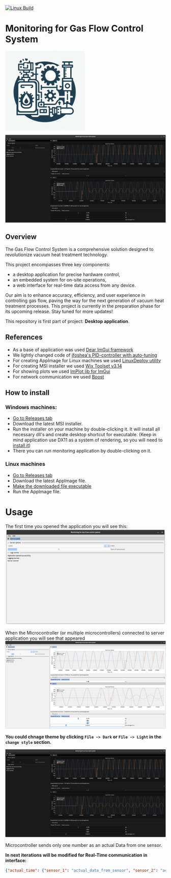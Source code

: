 [![Linux Build](https://github.com/OlegSirenko/Monitoring_GasFlowControll/actions/workflows/cmake-single-platform.yml/badge.svg)](https://github.com/OlegSirenko/Monitoring_GasFlowControll/actions/workflows/cmake-single-platform.yml)
# Monitoring for Gas Flow Control System

<img align="middle" src="resources/GasFlowControlIcon_png.png" alt="Logo" width="250" >

![The appearance of the application](resources/img_2.png)
## Overview

The Gas Flow Control System is a comprehensive solution
designed to revolutionize vacuum heat treatment technology.

This project encompasses three key components:
* a desktop application for precise hardware control,
* an embedded system for on-site operations,
* a web interface for real-time data access from any device.

Our aim is to enhance accuracy, efficiency, and user experience
in controlling gas flow, paving the way for the next generation
of vacuum heat treatment processes.
This project is currently in the preparation phase for its
upcoming release. Stay tuned for more updates!

This repository is first part of project: **Desktop application**.

## References
* As a base of application was used [Dear ImGui framework](https://github.com/ocornut/imgui)
* We lightly changed code of [jfoshea's PID-controller with auto-tuning](https://github.com/jfoshea/PID-Controller)
* For creating AppImage for Linux machines we used [LinuxDeploy utility](https://github.com/linuxdeploy/linuxdeploy)
* For creating MSI installer we used [Wix Toolset v3.14](https://github.com/wixtoolset/wix3)
* For showing plots we used [ImPlot lib for ImGui](https://github.com/epezent/implot)
* For network communication we used [Boost](https://github.com/boostorg/boost)

## How to install

### Windows machines:
- [Go to Releases tab](https://github.com/OlegSirenko/Monitoring_GasFlowControll/releases)
- Download the latest MSI installer.
- Run the installer on your machine by double-clicking it. It will install all necessary dll's and create desktop shortcut for executable. (Keep in mind application use DX11 as a system of rendering, so you will need to [install it](https://support.microsoft.com/en-au/topic/how-to-install-the-latest-version-of-directx-d1f5ffa5-dae2-246c-91b1-ee1e973ed8c2))
- There you can run monitoring application by double-clicking on it.

### Linux machines
- [Go to Releases tab](https://github.com/OlegSirenko/Monitoring_GasFlowControll/releases)
- Download the latest AppImage file.
- [Make the downloaded file executable](https://docs.appimage.org/introduction/quickstart.html)
- Run the AppImage file.

# Usage
The first time you opened the application you will see this:
![first start](resources/first_start.png)

When the Microcontroller (or multiple microcontrollers) connected to server application you will see that appeared  
![Plot Window](resources/img_1.png)


**You could chnage theme by clicking `File -> Dark` or `File -> Light` in the `change style` section.**  

![PlotWindow Dark](resources/img_2.png)

Microcontroller sends only one number as an actual Data from one sensor.

**In next iterations will be modified for Real-Time communication in interface:** 
```json
{"actual_time": {"sensor_1": "actual_data_from_sensor", "sensor_2": "actual_data_from_sensor", ...}}
```
